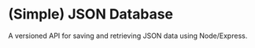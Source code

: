 (Simple) JSON Database
================

A versioned API for saving and retrieving JSON data using Node/Express.
